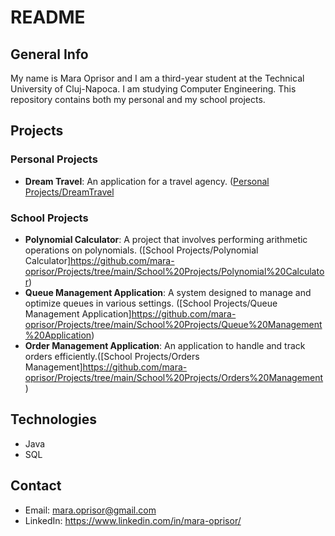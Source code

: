 # README

## General Info
My name is Mara Oprisor and I am a third-year student at the Technical University of Cluj-Napoca. I am studying Computer Engineering. This repository contains both my personal and my school projects.

## Projects

### Personal Projects
- **Dream Travel**: An application for a travel agency. ([Personal Projects/DreamTravel](https://github.com/mara-oprisor/Projects/tree/main/Personal%20Projects/DreamTravel)

### School Projects
- **Polynomial Calculator**: A project that involves performing arithmetic operations on polynomials. ([School Projects/Polynomial Calculator]https://github.com/mara-oprisor/Projects/tree/main/School%20Projects/Polynomial%20Calculator)
- **Queue Management Application**: A system designed to manage and optimize queues in various settings. ([School Projects/Queue Management Application]https://github.com/mara-oprisor/Projects/tree/main/School%20Projects/Queue%20Management%20Application)
- **Order Management Application**: An application to handle and track orders efficiently.([School Projects/Orders Management]https://github.com/mara-oprisor/Projects/tree/main/School%20Projects/Orders%20Management)

## Technologies
- Java
- SQL

## Contact
- Email: mara.oprisor@gmail.com
- LinkedIn: https://www.linkedin.com/in/mara-oprisor/
